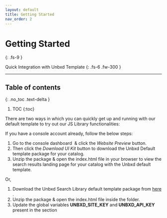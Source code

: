 ```yaml
---
layout: default
title: Getting Started
nav_order: 2
---
```


# Getting Started
{: .fs-9 }

Quick Integration with Unbxd Template
{: .fs-6 .fw-300 }

---

## Table of contents
{: .no_toc .text-delta }

1. TOC
{:toc}


There are two ways in which you can quickly get up and running with our default template to try out our JS Library functionalities:

If you have a console account already, follow the below steps:  
  

1.  Go to the console dashboard  & click the _Website Preview_ button.
2.  Then click the _Download UI Kit_ button to download the Unbxd Default template package for your catalog.
3.  Unzip the package & open the index.html file in your browser to view the search results landing page for your catalog with the Unbxd default template.

Or,

1.  Download the Unbxd Search Library default template package from [here](https://libraries.unbxdapi.com/sdk-demo/v2/Unbxd-Search-SDK-Demo.zip) .
2.  Unzip the package & open the index.html file inside the folder.
3.  Update the global variables **UNBXD\_SITE\_KEY** and **UNBXD\_API\_KEY** present in the <head> section <script>  tag of the _index.html_ file with your Site key & API keys.
```js
    window.UNBXD\_SITE\_KEY\= < your site key\>//yoursitekey
    window.UNBXD\_API\_KEY\= < your API key\>//yourapikey
```

Refer to [this section](https://unbxd.com/docs/site-search/documentation/configure-site-profile/) for steps on how to get the Site Key & API Key for your account
4.  Update the global variable “**UNBXD\_MAPPED\_FIELDS**” with the field mapping of your catalog fields.  
```js
 window.UNBXD_MAPPED_FIELDS = {
   "unxTitle": "title",
  "unxImageUrl": "Image_Link",
   "unxPrice": "Price",
   "unxDescription":" productDescription"
};
```
    Refer to [this section](https://unbxd.com/docs/site-search/documentation/configure-site-profile/) on how to get these field mappings for your account.  
      
    Finally, open index.html in your browser to view the search results landing page for your catalog with the Unbxd default template.

Quick Integration to your Site
------------------------------

To integrate the JS Library into your site, follow the following steps:

1.  Include the JS Library. This can be done in two ways:  
    a. Adding it as a URL to your HTML file.  
    First, add the following CSS file into the **“** section of your HTML page to get the Unbxd default theme styles. 
    
```js
<link rel="stylesheet" href="https://libraries.unbxdapi.com/search-sdk/v2.0.0/vanillaSearch.min.css" /> 
```
Then add the following script file for the library at the end of the body section.
    
```js
<script type="text/javascript" src="https://libraries.unbxdapi.com/search-sdk/v2.0.0/vanillaSearch.min.js">
```

This will set the “UnbxdSearch” constructor on the window object.  
    b. Install it via npm using the following command
    
```js
npm i @unbxd-ui/vanilla-search-library
```

and import the UnbxdSearch class like below:
```js
import  UnbxdSearch  from  "@unbxd-ui/vanilla-search-library";
```

**Note**: To include default CSS, use the below command
```js
import "@unbxd-ui/vanilla-search-library/public/dist/css/vanillaSearch.css";
``` 
or If you are using SCSS, include the below file
```js
import "@unbxd-ui/vanilla-search-library/styles/index.scss";
```

2.  Create a search object using UnbxdSearch(class/constructor) with the relevant configs.
```js
window.unbxdSearch = new UnbxdSearch({
 siteKey: "demo-unbxd700181503576558",
 apiKey: "fb853e3332f2645fac9d71dc63e09ec1",
 products:{
    productType:"SEARCH",
    productAttributes: [
            "title",
            "uniqueId",
            "price",
            "sku",
            "imageUrl",
            "displayPrice",
            "salePrice",
            "sortPrice"
      ]
 }
});
```
A full configuration will look like:
```js
window.unbxdSearch = new UnbxdSearch({
 siteKey: "demo-german-unbxd809051586180937",
 apiKey: "16e3cf8d510c50106d64f1ebb919b34e",
 searchBoxEl: document.getElementById("unbxdInput"),
 searchButtonEl: document.getElementById("searchBtn"),
 products:{
   el:document.getElementById("searchResultsWrapper"),
   attributesMap: {
      "unxTitle": "title",
      "unxImageUrl": "imageUrl"
      "unxPrice": "displaySalePrice"
   },
   productAttributes: [
      "title",
      "imageUrl",
      "price"
   ]
 },
 spellCheck: {
   enabled: true,
   el: document.getElementById("didYouMeanWrapper")
 },
 noResults: {
     el: document.getElementById("noResultWrapper")
 },
 facet: {
   facetsEl: document.getElementById("facetsWrapper"),
   selectedFacetsEl: document.getElementById("selectedFacetWrapper"),
   applyMultipleFilters:false,
   defaultOpen:"FIRST",
   isCollapsible: true,
   isSearchable: true
 },
 pagination: {
   type: "FIXED_PAGINATION",
   el:document.querySelector("#clickScrollContainer"),
   onPaginate:function(data) {
   }
 },
 breadcrumb: {
   el: document.getElementById("breadcrumpContainer")
 },
 pagesize: {
   el: document.getElementById("changeNoOfProducts")
 },
 sort: {
   el: document.getElementById("sortWrapper"),
   options: [
     {
       value: "sortPrice desc",
       text: "Price High to Low"
     },
     {
       value: "sortPrice asc",
       text: " Price Low to High"
     }
   ]
 },
 loader :{
     el:document.getElementById("loaderEl")
 },
 productView:{
   el: document.getElementById("productViewTypeContainer"),
   defaultViewType: "GRID"
 },
 banner: {
   el: document.getElementById("bannerContainer"),
   count: 1
 }
});
```

You can also modify the configs anytime using the “**updateConfig**” method on the returned object. “updateConfig” accepts a new config object as an argument which will be merged with the existing config object.
```js
const  unbxdSearch = new UnbxdSearch({
 siteKey: "demo-unbxd700181503576558",
 apiKey: "fb853e3332f2645fac9d71dc63e09ec1",
 products:{
    productType:"SEARCH"
 }
});
unbxdSearch.updateConfig({
 products:{
    productType:"CATEGORY"
 }
});
```
For a full list of all available configs refer to the “List of Available Configurations” section below.

### Nomenclature

You will see below terms more:

*   `el` – The term el refers to a DOM element. So the rendered component will be rendered inside this DOM element.  
    Ex: document.getElementById(“searchResultsWrapper”).

*   `template` – templates are functions where you can return the HTML string that needs to be rendered. This provides you the power of entire Javascript to build your desired HTML string
*   All of the class names generated by the library will have the prefix **“UNX-“**. So you can use it to customize styles.

More Information
----------------

For any issue that you face during integration or need updates on the changes, follow these tips, raise issues, or track log changes. 

### Tips& tricks

*   If you are including our Search JS Library, [Autosuggest Library](https://unbxd.com/docs/site-search/integration-documentation/autosuggest-sdk/) & [Analytics Library](https://unbxd.com/docs/site-search/integration-documentation/browser-integration/) in your HTML page, the order of the files are important.  
    Include the Search JS Library, followed by Autosuggest Library and then the Analytics JS Library. This should be followed by the code to invoke the library.
*   Always ensure you are invoking the library (i.e. calling the **UnbxdSearch** constructor) after you have included it either via URL or via npm
*   Include the CSS inside the <head> tag of your HTML page & the scripts at the end of the body tag. This will ensure that the page rendering is not blocked by the javascript files.

### Raise Issues  

  
Facing some issues? look for solutions or create an issue [here](https://github.com/unbxd/search-JS-library/issues).

### Stay up to date

  
Look at the [changelog](https://github.com/unbxd/search-JS-library/blob/master/CHANGELOG.md) to see the latest version & history.

List of available Configurations
--------------------------------

You can find the list of the available configurations in [this Github link](https://github.com/unbxd/search-JS-library/#full-configuration-list). 

